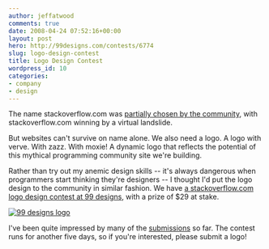 ```yaml
---
author: jeffatwood
comments: true
date: 2008-04-24 07:52:16+00:00
layout: post
hero: http://99designs.com/contests/6774
slug: logo-design-contest
title: Logo Design Contest
wordpress_id: 10
categories:
- company
- design
---
```



The name stackoverflow.com was [partially chosen by the community](http://www.codinghorror.com/blog/archives/001095.html), with stackoverflow.com winning by a virtual landslide.



But websites can't survive on name alone. We also need a logo. A logo with verve. With zazz. With moxie! A dynamic logo that reflects the potential of this mythical programming community site we're building.



Rather than try out my anemic design skills -- it's always dangerous when programmers start thinking they're designers -- I thought I'd put the logo design to the community in similar fashion. We have [a stackoverflow.com logo design contest at 99 designs](http://99designs.com/contests/6774), with a prize of $29 at stake.



[![99 designs logo](http://blog.stackoverflow.com/wp-content/uploads/99-designs-logo.png)](http://99designs.com/contests/6774)



I've been quite impressed by many of the [submissions](http://99designs.com/contests/6774) so far. The contest runs for another five days, so if you're interested, please submit a logo!

